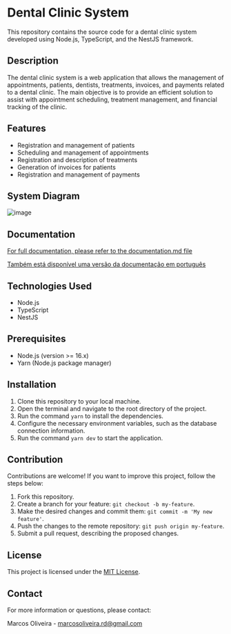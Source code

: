 # Dental Clinic System

This repository contains the source code for a dental clinic system developed using Node.js, TypeScript, and the NestJS framework.

## Description

The dental clinic system is a web application that allows the management of appointments, patients, dentists, treatments, invoices, and payments related to a dental clinic. The main objective is to provide an efficient solution to assist with appointment scheduling, treatment management, and financial tracking of the clinic.

## Features

- Registration and management of patients
- Scheduling and management of appointments
- Registration and description of treatments
- Generation of invoices for patients
- Registration and management of payments

## System Diagram
![image](https://github.com/Marcos-OLiveiraVO/Clinic-Odontologic/assets/88260644/e931a5b8-c8af-4f1a-ab75-69d1b473a2c6)

## Documentation
[For full documentation, please refer to the documentation.md file](documentation.md)

[Também está disponível uma versão da documentação em português](documentationBR.md)

## Technologies Used

- Node.js
- TypeScript
- NestJS

## Prerequisites

- Node.js (version >= 16.x)
- Yarn (Node.js package manager)

## Installation

1. Clone this repository to your local machine.
2. Open the terminal and navigate to the root directory of the project.
3. Run the command `yarn` to install the dependencies.
4. Configure the necessary environment variables, such as the database connection information.
5. Run the command `yarn dev` to start the application.

## Contribution

Contributions are welcome! If you want to improve this project, follow the steps below:

1. Fork this repository.
2. Create a branch for your feature: `git checkout -b my-feature`.
3. Make the desired changes and commit them: `git commit -m 'My new feature'`.
4. Push the changes to the remote repository: `git push origin my-feature`.
5. Submit a pull request, describing the proposed changes.

## License

This project is licensed under the [MIT License](https://opensource.org/licenses/MIT).

## Contact

For more information or questions, please contact:

Marcos Oliveira - [marcosoliveira.rd@gmail.com](mailto:marcosoliveira.rd@gmail.com)
